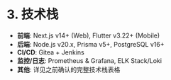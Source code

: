 # 3. 技术栈

- **前端**: Next.js v14+ (Web), Flutter v3.22+ (Mobile)
- **后端**: Node.js v20.x, Prisma v5+, PostgreSQL v16+
- **CI/CD**: Gitea + Jenkins
- **监控/日志**: Prometheus & Grafana, ELK Stack/Loki
- **其他**: 详见之前确认的完整技术栈表格
